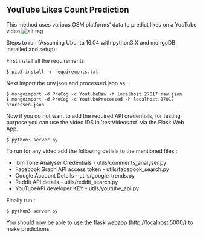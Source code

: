 YouTube Likes Count Prediction
-----------------------------
This method uses various OSM platforms' data to predict likes on a YouTube video
![alt tag](https://gitlab.com/gupta.chetan1997/YoutubeLikesPredictor/raw/master/pipeline.jpg)

Steps to run (Assuming Ubuntu 16.04 with python3.X and mongoDB installed and setup):

First install all the requirements:

```
$ pip3 install -r requirements.txt
```

Next import the raw.json and processed.json as : 
```
$ mongoimport -d PreCog -c YoutubeRaw -h localhost:27017 raw.json
$ mongoimport -d PreCog -c YoutubeProcessed -h localhost:27017 processed.json
```
Now if you do not want to add the required API credentials, for testing purpose you can use the video IDS in 'testVideos.txt' via the Flask Web App.
```
$ python3 server.py
```

To run for any video add the following detials to the mentioned files : 

- Ibm Tone Analyser Credentials - utils/comments_analyser.py
- Facebook Graph API access token - utils/facebook_search.py
- Google Account Details - utils/google_trends.py
- Reddit API details - utils/reddit_search.py
- YouTubeAPI developer KEY - utils/youtube_api.py


Finally run : 
```
$ python3 server.py
```
You should now be able to use the flask webapp (http://localhost:5000/) to make predictions
